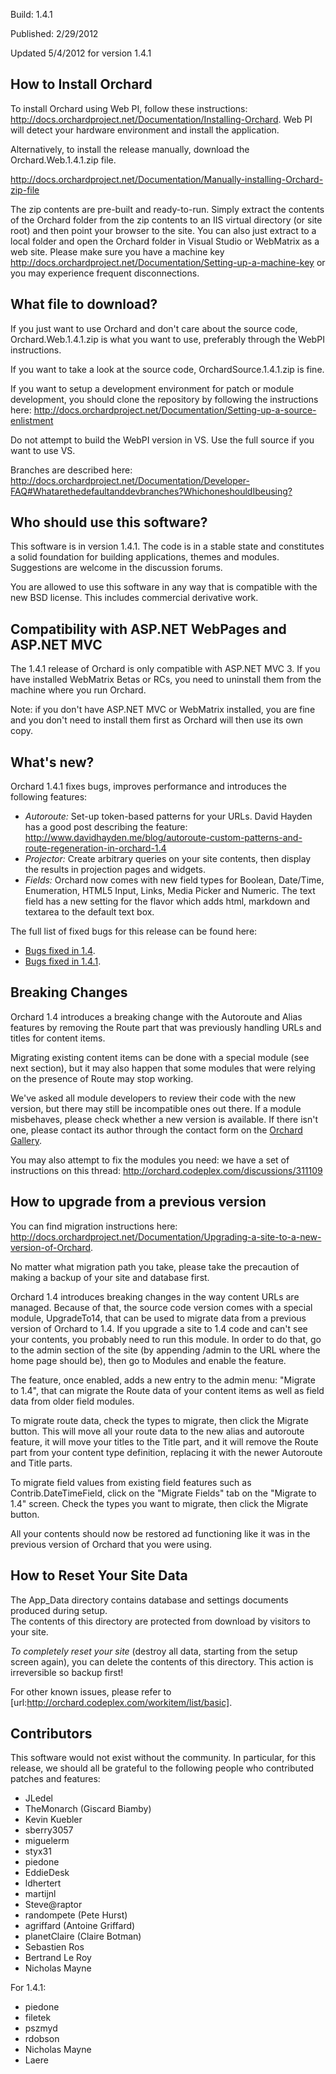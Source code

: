Build: 1.4.1

Published: 2/29/2012

Updated 5/4/2012 for version 1.4.1

How to Install Orchard
----------------------

To install Orchard using Web PI, follow these instructions: <http://docs.orchardproject.net/Documentation/Installing-Orchard>. Web PI will detect your hardware environment and install the application.

Alternatively, to install the release manually, download the Orchard.Web.1.4.1.zip file.

<http://docs.orchardproject.net/Documentation/Manually-installing-Orchard-zip-file>

The zip contents are pre-built and ready-to-run. Simply extract the contents of the Orchard
folder from the zip contents to an IIS virtual directory (or site root) and then point your
browser to the site. You can also just extract to a local folder and open the Orchard
folder in Visual Studio or WebMatrix as a web site.
Please make sure you have a machine key
<http://docs.orchardproject.net/Documentation/Setting-up-a-machine-key>
or you may experience frequent disconnections.

What file to download?
----------------------

If you just want to use Orchard and don't care about the source code, Orchard.Web.1.4.1.zip
is what you want to use, preferably through the WebPI instructions.

If you want to take a look at the source code, OrchardSource.1.4.1.zip is fine.

If you want to setup a development environment for patch or module development,
you should clone the repository by following the instructions here:
<http://docs.orchardproject.net/Documentation/Setting-up-a-source-enlistment>

Do not attempt to build the WebPI version in VS. Use the full source if you want to use VS.

Branches are described here: <http://docs.orchardproject.net/Documentation/Developer-FAQ#Whatarethedefaultanddevbranches?WhichoneshouldIbeusing?>

Who should use this software?
-----------------------------

This software is in version 1.4.1. The code is in a stable state and constitutes
a solid foundation for building applications, themes and modules.
Suggestions are welcome in the discussion forums.

You are allowed to use this software in any way that is compatible with the new BSD license.
This includes commercial derivative work.

Compatibility with ASP.NET WebPages and ASP.NET MVC
---------------------------------------------------

The 1.4.1 release of Orchard is only compatible with ASP.NET MVC 3.
If you have installed WebMatrix Betas or RCs, you need to uninstall them from the
machine where you run Orchard.

Note: if you don't have ASP.NET MVC or WebMatrix installed, you are fine and you don't
need to install them first as Orchard will then use its own copy.

What's new?
-----------

Orchard 1.4.1 fixes bugs, improves performance and introduces the following features:

* *Autoroute:* Set-up token-based patterns for your URLs.
  David Hayden has a good post describing the feature: 
  <http://www.davidhayden.me/blog/autoroute-custom-patterns-and-route-regeneration-in-orchard-1.4>
* *Projector:* Create arbitrary queries on your site contents, then display the results in projection pages and widgets.
* *Fields:* Orchard now comes with new field types for Boolean, Date/Time, Enumeration, HTML5 Input,
  Links, Media Picker and Numeric. The text field has a new setting for the flavor which adds
  html, markdown and textarea to the default text box.

The full list of fixed bugs for this release can be found here:

* [Bugs fixed in 1.4](http://orchard.codeplex.com/workitem/list/advanced?keyword=&status=Fixed|Closed&type=All&priority=All&release=Orchard%201.4&assignedTo=All&component=All&sortField=LastUpdatedDate&sortDirection=Descending&page=0).
* [Bugs fixed in 1.4.1](http://orchard.codeplex.com/workitem/list/advanced?keyword=&status=Fixed|Closed&type=All&priority=All&release=Orchard%201.4.1&assignedTo=All&component=All&sortField=LastUpdatedDate&sortDirection=Descending&page=0).

Breaking Changes
----------------

Orchard 1.4 introduces a breaking change with the Autoroute and Alias features by removing
the Route part that was previously handling URLs and titles for content items.

Migrating existing content items can be done with a special module (see next section), but
it may also happen that some modules that were relying on the presence of Route may stop working.

We've asked all module developers to review their code with the new version, but there may
still be incompatible ones out there. If a module misbehaves, please check whether a new version
is available. If there isn't one, please contact its author through the contact form on the
[Orchard Gallery](http://gallery.orchardproject.net/).

You may also attempt to fix the modules you need: we have a set of instructions on this thread:
<http://orchard.codeplex.com/discussions/311109>

How to upgrade from a previous version
--------------------------------------

You can find migration instructions here: <http://docs.orchardproject.net/Documentation/Upgrading-a-site-to-a-new-version-of-Orchard>.

No matter what migration path you take, please take the precaution of making a backup of your
site and database first.

Orchard 1.4 introduces breaking changes in the way content URLs are managed. Because of that,
the source code version comes with a special module, UpgradeTo14, that can be used to migrate
data from a previous version of Orchard to 1.4. If you upgrade a site to 1.4 code and can't
see your contents, you probably need to run this module. In order to do that, go to the admin
section of the site (by appending /admin to the URL where the home page should be), then go
to Modules and enable the feature.

The feature, once enabled, adds a new entry to the admin menu: "Migrate to 1.4", that can
migrate the Route data of your content items as well as field data from older field modules.

To migrate route data, check the types to migrate, then click the Migrate button. This will
move all your route data to the new alias and autoroute feature, it will move your titles
to the Title part, and it will remove the Route part from your content type definition,
replacing it with the newer Autoroute and Title parts.

To migrate field values from existing field features such as Contrib.DateTimeField, click
on the "Migrate Fields" tab on the "Migrate to 1.4" screen. Check the types you want to
migrate, then click the Migrate button.

All your contents should now be restored ad functioning like it was in the previous version
of Orchard that you were using.

How to Reset Your Site Data
---------------------------

The App_Data directory contains database and settings documents produced during setup.  
The contents of this directory are protected from download by visitors to your site. 

*To completely reset your site* (destroy all data, starting from the setup screen again), 
you can delete the contents of this directory.  This action is irreversible so backup first!


For other known issues, please refer to [url:http://orchard.codeplex.com/workitem/list/basic].

Contributors
------------

This software would not exist without the community. In particular, for this release,
we should all be grateful to the following people who contributed patches and features:

* JLedel
* TheMonarch (Giscard Biamby)
* Kevin Kuebler
* sberry3057
* miguelerm
* styx31
* piedone
* EddieDesk
* ldhertert
* martijnl
* Steve@raptor
* randompete (Pete Hurst)
* agriffard (Antoine Griffard)
* planetClaire (Claire Botman)
* Sebastien Ros
* Bertrand Le Roy
* Nicholas Mayne

For 1.4.1:

* piedone
* filetek
* pszmyd
* rdobson
* Nicholas Mayne
* Laere
